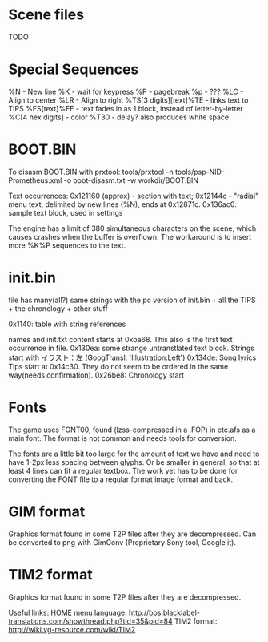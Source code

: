 Scene files
============
TODO

Special Sequences
============

%N - New line
%K - wait for keypress
%P - pagebreak
%p - ???
%LC - Align to center
%LR - Align to right
%TS[3 digits][text]%TE - links text to TIPS
%FS[text]%FE - text fades in as 1 block, instead of letter-by-letter
%C[4 hex digits] - color
%T30 - delay? also produces white space


BOOT.BIN
============

To disasm BOOT.BIN with prxtool:
tools/prxtool -n tools/psp-NID-Prometheus.xml -o boot-disasm.txt -w workdir/BOOT.BIN

Text occurrences:
0x121160 (approx) - section with text;
	0x12144c - "radial" menu text, delimited by new lines (%N), ends at 0x12871c.
0x136ac0: sample text block, used in settings


The engine has a limit of 380 simultaneous characters on the scene, which causes crashes when the buffer is overflown. The workaround is to insert more %K%P sequences to the text.


init.bin
============

file has many(all?) same strings with the pc version of init.bin + all the TIPS + the chronology + other stuff

0x1140: table with string references

names and init.txt content starts at 0xba68. This also is the first text occurrence in file.
0x130ea: some strange untranstlated text block. Strings start with イラスト：左 (GoogTransl: 'Illustration:Left')
0x134de: Song lyrics
Tips start at 0x14c30. They do not seem to be ordered in the same way(needs confirmation).
0x26be8: Chronology start


Fonts
============

The game uses FONT00, found (lzss-compressed in a .FOP) in etc.afs as a main font.
The format is not common and needs tools for conversion.

The fonts are a little bit too large for the amount of text we have and need to have 1-2px less spacing between glyphs.
Or be smaller in general, so that at least 4 lines can fit a regular textbox.
The work yet has to be done for converting the FONT file to a regular format image format and back.


GIM format
============
Graphics format found in some T2P files after they are decompressed.
Can be converted to png with GimConv (Proprietary Sony tool, Google it).

TIM2 format
============

Graphics format found in some T2P files after they are decompressed.

Useful links:
HOME menu language: http://bbs.blacklabel-translations.com/showthread.php?tid=35&pid=84
TIM2 format: http://wiki.vg-resource.com/wiki/TIM2